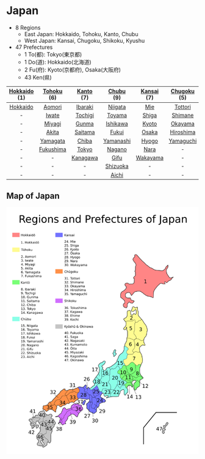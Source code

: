 
# Japan

- 8 Regions
	- East Japan: Hokkaido, Tohoku, Kanto, Chubu
	- West Japan: Kansai, Chugoku, Shikoku, Kyushu
- 47 Prefectures
	- 1 To(都): Tokyo(東京都)
	- 1 Do(道): Hokkaido(北海道)
	- 2 Fu(府): Kyoto(京都府), Osaka(大阪府)
	- 43 Ken(県)

| [Hokkaido](<./1_hokkaido/README.md>)<br>(1) |     [Tohoku](<./2_tohoku/README.md>)<br>(6)      |     [Kanto](<./3_kanto/README.md>)<br>(7)     |      [Chubu](<./4_chubu/README.md>)<br>(9)      |    [Kansai](<./5_kansai/README.md>)<br>(7)     |     [Chugoku](<./6_chugoku/README.md>)<br>(5)     |     [Shikoku](<./7_shikoku/README.md>)<br>(4)     |     [Kyushu](<./8_kyushu/README.md>)<br>(8)      |
| :-----------------------------------------: | :----------------------------------------------: | :-------------------------------------------: | :---------------------------------------------: | :--------------------------------------------: | :-----------------------------------------------: | :-----------------------------------------------: | :----------------------------------------------: |
|    [Hokkaido](<./1_hokkaido/README.md>)     |    [Aomori](<./2_tohoku/02_aomori/README.md>)    |  [Ibaraki](<./3_kanto/08_ibaraki/README.md>)  |   [Niigata](<./4_chubu/15_niigata/README.md>)   |      [Mie](<./5_kansai/24_mie/README.md>)      |   [Tottori](<./6_chugoku/31_tottori/README.md>)   | [Tokushima](<./7_shikoku/36_tokushima/README.md>) |   [Fukuoka](<./8_kyushu/40_fukuoka/README.md>)   |
|                      -                      |     [Iwate](<./2_tohoku/03_iwate/README.md>)     |  [Tochigi](<./3_kanto/09_tochigi/README.md>)  |    [Toyama](<./4_chubu/16_toyama/README.md>)    |    [Shiga](<./5_kansai/25_shiga/README.md>)    |   [Shimane](<./6_chugoku/32_shimane/README.md>)   |    [Kagawa](<./7_shikoku/37_kagawa/README.md>)    |      [Saga](<./8_kyushu/41_saga/README.md>)      |
|                      -                      |    [Miyagi](<./2_tohoku/04_miyagi/README.md>)    |    [Gunma](<./3_kanto/10_gunma/README.md>)    |  [Ishikawa](<./4_chubu/17_ishikawa/README.md>)  |    [Kyoto](<./5_kansai/26_kyoto/README.md>)    |   [Okayama](<./6_chugoku/33_okayama/README.md>)   |     [Ehime](<./7_shikoku/38_ehime/README.md>)     |  [Nagasaki](<./8_kyushu/42_nagasaki/README.md>)  |
|                      -                      |     [Akita](<./2_tohoku/05_akita/README.md>)     |  [Saitama](<./3_kanto/11_saitama/README.md>)  |     [Fukui](<./4_chubu/18_fukui/README.md>)     |    [Osaka](<./5_kansai/27_osaka/README.md>)    | [Hiroshima](<./6_chugoku/34_hiroshima/README.md>) |     [Kochi](<./7_shikoku/39_kochi/README.md>)     |  [Kumamoto](<./8_kyushu/43_kumamoto/README.md>)  |
|                      -                      |  [Yamagata](<./2_tohoku/06_yamagata/README.md>)  |    [Chiba](<./3_kanto/12_chiba/README.md>)    | [Yamanashi](<./4_chubu/19_yamanashi/README.md>) |    [Hyogo](<./5_kansai/28_hyogo/README.md>)    | [Yamaguchi](<./6_chugoku/35_yamaguchi/README.md>) |                         -                         |      [Oita](<./8_kyushu/44_oita/README.md>)      |
|                      -                      | [Fukushima](<./2_tohoku/07_fukushima/README.md>) |    [Tokyo](<./3_kanto/13_tokyo/README.md>)    |    [Nagano](<./4_chubu/20_nagano/README.md>)    |     [Nara](<./5_kansai/29_nara/README.md>)     |                         -                         |                         -                         |  [Miyazaki](<./8_kyushu/45_miyazaki/README.md>)  |
|                      -                      |                        -                         | [Kanagawa](<./3_kanto/14_kanagawa/README.md>) |      [Gifu](<./4_chubu/21_gifu/README.md>)      | [Wakayama](<./5_kansai/30_wakayama/README.md>) |                         -                         |                         -                         | [Kagoshima](<./8_kyushu/46_kagoshima/README.md>) |
|                      -                      |                        -                         |                       -                       |  [Shizuoka](<./4_chubu/22_shizuoka/README.md>)  |                       -                        |                         -                         |                         -                         |   [Okinawa](<./8_kyushu/47_okinawa/README.md>)   |
|                      -                      |                        -                         |                       -                       |     [Aichi](<./4_chubu/23_aichi/README.md>)     |                       -                        |                         -                         |                         -                         |                        -                         |

## Map of Japan

![](<../../.assets/attachments/japan.png>)